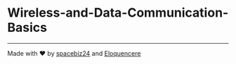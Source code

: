 # Wireless-and-Data-Communication-Basics
___
Made with :heart: by [spacebiz24](https://github.com/spacebiz24) and [Eloquencere](https://github.com/Eloquencere)
